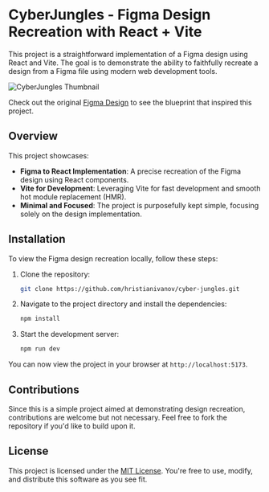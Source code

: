 # CyberJungles - Figma Design Recreation with React + Vite

This project is a straightforward implementation of a Figma design using React and Vite. The goal is to demonstrate the ability to faithfully recreate a design from a Figma file using modern web development tools.

![CyberJungles Thumbnail](https://github.com/user-attachments/assets/663e7a19-10b3-4b3c-912a-c1df8493dfa3)

Check out the original [Figma Design](https://www.figma.com/design/cgJ8iI7BQgCjDpmrHSWaMC/A-site-for-a-computer-game-%22CyberJungles%22-(Community)?node-id=1372-823&t=iihbkzGSfXitw59l-1) to see the blueprint that inspired this project.

## Overview

This project showcases:
- **Figma to React Implementation**: A precise recreation of the Figma design using React components.
- **Vite for Development**: Leveraging Vite for fast development and smooth hot module replacement (HMR).
- **Minimal and Focused**: The project is purposefully kept simple, focusing solely on the design implementation.

## Installation

To view the Figma design recreation locally, follow these steps:

1. Clone the repository:
    ```bash
    git clone https://github.com/hristianivanov/cyber-jungles.git
    ```
2. Navigate to the project directory and install the dependencies:
    ```bash
    npm install
    ```
3. Start the development server:
    ```bash
    npm run dev
    ```

You can now view the project in your browser at `http://localhost:5173`.

## Contributions

Since this is a simple project aimed at demonstrating design recreation, contributions are welcome but not necessary. Feel free to fork the repository if you'd like to build upon it.

## License

This project is licensed under the [MIT License](https://choosealicense.com/licenses/mit/). You're free to use, modify, and distribute this software as you see fit.
